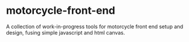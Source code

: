 # motorcycle-front-end

A collection of work-in-progress tools for motorcycle front end setup and design, fusing simple javascript and html canvas.
